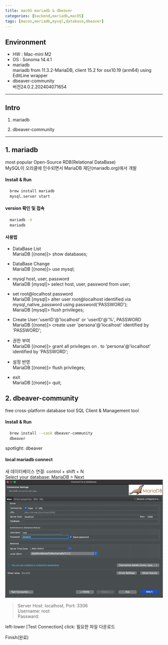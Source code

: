 ```yaml
---
title: macOS mariadb & dbeaver
categories: [backend,mariadb,macOS]
tags: [macos,mariadb,mysql,database,dbeaver]
---
```


## Environment

- HW : Mac-mini M2
- OS : Sonoma 14.4.1
- mariadb   
    mariadb from 11.3.2-MariaDB, client 15.2 for osx10.19 (arm64) using  EditLine wrapper   
- dbeaver-community   
    버전24.0.2.202404071654   

---

## Intro

1. mariadb    

2. dbeaver-community


---

## 1. mariadb    
most popular Open-Source RDB(Relational DataBase)   
MySQL이 오라클에 인수되면서 MariaDB 재단(mariadb.org)에서 개발      

#### Install & Run    
```zsh
  brew install mariadb
  mysql.server start
```

#### version 확인 및 접속    
```zsh
  mariadb -V
  mariadb
```

#### 사용법    
- DataBase List   
    MariaDB [(none)]> show databases;   
- DataBase Change   
    MariaDB [(none)]> use mysql;    
- mysql host, user, password   
    MariaDB [mysql]> select host, user, password from user;   
- set root@localhost password   
    MariaDB [mysql]> alter user root@localhost identified via mysql_native_password using password('PASSWORD');   
    MariaDB [mysql]> flush privileges;    

- Create User:'userID'@'localhost' or 'userID'@'%', PASSWORD     
    MariaDB [(none)]> create user 'persona'@'localhost' identified by 'PASSWORD';    
- 권한 부여     
    MariaDB [(none)]> grant all privileges on *.* to 'persona'@'localhost' identified by 'PASSWORD';    
- 설정 반영   
    MariaDB [(none)]> flush privileges;   
- exit   
    MariaDB [(none)]> quit;   

## 2. dbeaver-community
free cross-platform database tool
SQL Client & Management tool  

#### Install & Run
```zsh
  brew install --cask dbeaver-community
  dbeaver
```
spotlight: dbeaver


#### local mariadb connect   
새 데이터베이스 연결: control + shift + N   
Select your database: MariaDB > Next    
![dbeaver_conn_mariadb](/assets/img/dbeaver_conn_mariadb.png)

  > Server Host: localhost, Port: 3306    
  > Username: root    
  > Passward:   

left-lower [Test Connection] click: 필요한 파일 다운로드    

Finish(완료)

